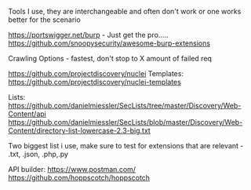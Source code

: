 Tools I use, they are interchangeable and often don't work or one works better for the scenario


https://portswigger.net/burp - Just get the pro.....
https://github.com/snoopysecurity/awesome-burp-extensions

Crawling Options - fastest, don't stop to X amount of failed req



https://github.com/projectdiscovery/nuclei
Templates: https://github.com/projectdiscovery/nuclei-templates

Lists:
https://github.com/danielmiessler/SecLists/tree/master/Discovery/Web-Content/api
https://github.com/danielmiessler/SecLists/blob/master/Discovery/Web-Content/directory-list-lowercase-2.3-big.txt

Two biggest list i use, make sure to test for extensions that are relevant - .txt, .json, .php,.py


API builder:
https://www.postman.com/
https://github.com/hoppscotch/hoppscotch

